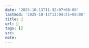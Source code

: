 ```yaml
---
date: '2025-10-13T11:32:07+08:00'
lastmod: '2025-10-13T13:04:51+08:00'
title: 󰫲
url: 󰫲
tags: []
src:
note:
---
```

